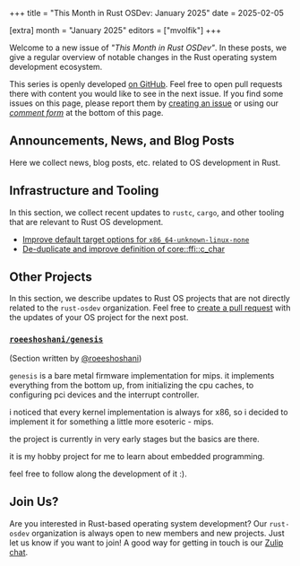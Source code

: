 +++
title = "This Month in Rust OSDev: January 2025"
date = 2025-02-05

[extra]
month = "January 2025"
editors = ["mvolfik"]
+++

Welcome to a new issue of _"This Month in Rust OSDev"_. In these posts, we give a regular overview of notable changes in the Rust operating system development ecosystem.

<!-- more -->

This series is openly developed [on GitHub](https://github.com/rust-osdev/homepage/). Feel free to open pull requests there with content you would like to see in the next issue. If you find some issues on this page, please report them by [creating an issue](https://github.com/rust-osdev/homepage/issues/new) or using our <a href="#comment-form">_comment form_</a> at the bottom of this page.

<!--
    This is a draft for the upcoming "This Month in Rust OSDev (December 2024)" post.
    Feel free to create pull requests against the `next` branch to add your
    content here.
    Please take a look at the past posts on https://rust-osdev.com/ to see the
    general structure of these posts.
-->

## Announcements, News, and Blog Posts

Here we collect news, blog posts, etc. related to OS development in Rust.

<!--
Please follow this template:

- [Title](https://example.com)
  - (optional) Some additional context
-->

## Infrastructure and Tooling

In this section, we collect recent updates to `rustc`, `cargo`, and other tooling that are relevant to Rust OS development.

<!--
    Please use the following template:

- [Title](https://example.com)
  - (optional) Some additional context
-->

- [Improve default target options for `x86_64-unknown-linux-none`](https://github.com/rust-lang/rust/pull/134765)
- [De-duplicate and improve definition of core::ffi::c_char](https://github.com/rust-lang/rust/pull/132975)



## Other Projects

In this section, we describe updates to Rust OS projects that are not directly related to the `rust-osdev` organization. Feel free to [create a pull request](https://github.com/rust-osdev/homepage/pulls) with the updates of your OS project for the next post.

<!--
    Please use the following template:

    ### [`owner_name/repo_name`](https://github.com/rust-osdev/owner_name/repo_name)
    <span class="maintainers">(Section written by [@your_github_name](https://github.com/your_github_name))</span>

    ...<<your project updates>>...
-->

### [`roeeshoshani/genesis`](https://github.com/roeeshoshani/genesis)
<span class="maintainers">(Section written by [@roeeshoshani](https://github.com/roeeshoshani))</span>

`genesis` is a bare metal firmware implementation for mips. it implements everything from the bottom up, from
initializing the cpu caches, to configuring pci devices and the interrupt controller.

i noticed that every kernel implementation is always for x86, so i decided to implement it for something a
little more esoteric - mips.

the project is currently in very early stages but the basics are there.

it is my hobby project for me to learn about embedded programming.

feel free to follow along the development of it :).

## Join Us?

Are you interested in Rust-based operating system development? Our `rust-osdev` organization is always open to new members and new projects. Just let us know if you want to join! A good way for getting in touch is our [Zulip chat](https://rust-osdev.zulipchat.com).
